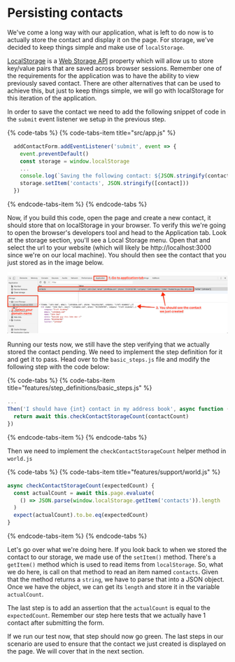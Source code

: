 # Persisting contacts

We've come a long way with our application, what is left to do now is to actually store the contact and display it on the page. For storage, we've decided to keep things simple and make use of `localStorage`.

[LocalStorage](https://developer.mozilla.org/en-US/docs/Web/API/Window/localStorage) is a [Web Storage API](https://developer.mozilla.org/en-US/docs/Web/API/Web_Storage_API/Using_the_Web_Storage_API) property which will allow us to store key/value pairs that are saved across browser sessions. Remember one of the requirements for the application was to have the ability to view previously saved contact. There are other alternatives that can be used to achieve this, but just to keep things simple, we will go with localStorage for this iteration of the application.

In order to save the contact we need to add the following snippet of code in the `submit` event listener we setup in the previous step.

{% code-tabs %}
{% code-tabs-item title="src/app.js" %}
```javascript
  addContactForm.addEventListener('submit', event => {
    event.preventDefault()
    const storage = window.localStorage
    ...
    console.log(`Saving the following contact: ${JSON.stringify(contact)}`)
    storage.setItem('contacts', JSON.stringify([contact]))
  })
```
{% endcode-tabs-item %}
{% endcode-tabs %}

Now, if you build this code, open the page and create a new contact, it should store that on localStorage in your browser. To verify this we're going to open the browser's developers tool and head to the Application tab. Look at the storage section, you'll see a Local Storage menu. Open that and select the url to your website \(which will likely be http://localhost:3000 since we're on our local machine\). You should then see the contact that you just stored as in the image below.

![Viewing the contact in DevTools.](../../.gitbook/assets/screenshot-2018-06-14-17.21.52.png)

Running our tests now, we still have the step verifying that we actually stored the contact pending. We need to implement the step definition for it and get it to pass. Head over to the `basic_steps.js` file and modify the following step with the code below:

{% code-tabs %}
{% code-tabs-item title="features/step\_definitions/basic\_steps.js" %}
```javascript
...
Then('I should have {int} contact in my address book', async function (contactCount) {
  return await this.checkContactStorageCount(contactCount)
})
```
{% endcode-tabs-item %}
{% endcode-tabs %}

Then we need to implement the `checkContactStorageCount` helper method in `world.js`

{% code-tabs %}
{% code-tabs-item title="features/support/world.js" %}
```javascript
async checkContactStorageCount(expectedCount) {
  const actualCount = await this.page.evaluate(
    () => JSON.parse(window.localStorage.getItem('contacts')).length
  )
  expect(actualCount).to.be.eq(expectedCount)
}
```
{% endcode-tabs-item %}
{% endcode-tabs %}

Let's go over what we're doing here. If you look back to when we stored the contact to our storage, we made use of the `setItem()` method. There's a `getItem()` method which is used to read items from `localStorage`. So, what we do here, is call on that method to read an item named `contacts`. Given that the method returns a `string`, we have to parse that into a JSON object. Once we have the object, we can get its `length` and store it in the variable `actualCount`.

The last step is to add an assertion that the `actualCount` is equal to the `expectedCount`. Remember our step here tests that we actually have 1 contact after submitting the form.

If we run our test now, that step should now go green. The last steps in our scenario are used to ensure that the contact we just created is displayed on the page. We will cover that in the next section.

